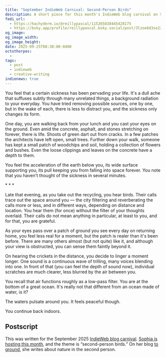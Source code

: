 ```yaml
---
title: "September IndieWeb Carnival: Second-Person Birds"
description: A short piece for this month's IndieWeb blog carnival on Sophia's prompt “second-person birds”
fedi_url:
  - https://hachyderm.io/@reillypascal/115265838445428175
  - https://bsky.app/profile/reillypascal.bsky.social/post/3lzoe6d3se225
og_image:
og_image_width:
og_image_height:
date: 2025-09-25T08:38:00-0400
octothorpes:
  -
tags:
  - post
  - indieweb
  - creative-writing
indienews: true
---
```


You feel that a certain sickness has been pervading your life. It's a dull ache that suffuses subtly through many unrelated things, a background radiation to your everyday. You have tried removing possible sources, one by one, but in the wake of each, there is less to distract you, and the sickness only changes its form.

One day, you are walking back from your lunch and you cast your eyes on the ground. Even amid the concrete, asphalt, and stones stretching on forever, there is life. Shoots of green dart out from cracks. In a few patches the architects have left open, small trees. Further down your walk, someone has kept a small patch of woodchips and soil, holding a collection of flowers and bushes. Even the loose clippings and leaves on the concrete have a depth to them.

You feel the acceleration of the earth below you, its wide surface supporting you, its pull keeping you from falling into space forever. You note that you haven't thought of the sickness in several minutes.

<div class="centered">*&nbsp;*&nbsp;*</div>

Late that evening, as you take out the recycling, you hear birds. Their calls trace out the space around you — the city filtering and reverberating the calls more or less, and in different ways, depending on distance and location. You hear them (for once) without the filter of your thoughts overlaid. Their calls do not mean anything in particular, at least to you, and for that, you are grateful.

As your eyes pass over a patch of ground you see every day on returning home, you feel less real for a moment, but the patch is realer than it's been before. There are many others almost (but not quite) like it, and although your view is obstructed, you can sense them faintly beyond it.

On hearing the crickets in the distance, you decide to linger a moment longer. One sound is a continuous wave of trilling, many voices blending into one. In front of that (you can feel the depth of sound now), individual scratches are much clearer, less blurred by the air between you.

You recall that air functions roughly as a low-pass filter. You are at the bottom of a great ocean. It's really not that different from an ocean made of water, is it?

The waters pulsate around you. It feels peaceful though.

You continue back indoors.

## Postscript

This was written for the September 2025 [IndieWeb blog carnival](https://indieweb.org/IndieWeb_Carnival). [Sophia is hosting this month](https://toground.link/second-person-birds/), and the theme is “second-person birds.” On her blog [to ground](https://toground.link/), she writes about nature in the second person.
